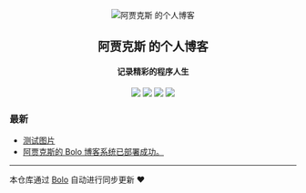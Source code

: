 <p align="center"><img alt="阿贾克斯 的个人博客" src="http://img.skter.cn:999/uploadImages/10/255/0/2/2020/09/02/16/29/b196a1b0-a570-410d-bbe1-e67015e9d0a6.jpg"></p><h2 align="center">
阿贾克斯 的个人博客
</h2>

<h4 align="center">记录精彩的程序人生</h4>
<p align="center"><a title="阿贾克斯 的个人博客" target="_blank" href="https://github.com/BreakerSAMA/bolo-blog"><img src="https://img.shields.io/github/last-commit/BreakerSAMA/bolo-blog.svg?style=flat-square&color=FF9900"></a>
<a title="GitHub repo size in bytes" target="_blank" href="https://github.com/BreakerSAMA/bolo-blog"><img src="https://img.shields.io/github/repo-size/BreakerSAMA/bolo-blog.svg?style=flat-square"></a>
<a title="Bolo Version" target="_blank" href="https://github.com/adlered/bolo-solo"><img src="https://img.shields.io/badge/bolo-v2.0 稳定版-f1e05a.svg?style=flat-square&color=blueviolet"></a>
<a title="Hits" target="_blank" href="https://github.com/88250/hits"><img src="https://hits.b3log.org/BreakerSAMA/bolo-blog.svg"></a></p>

### 最新

* [测试图片](http://ajax.skter.cn/articles/2020/09/03/1599063245653.html)
* [阿贾克斯的 Bolo 博客系统已部署成功。](http://ajax.skter.cn/hello-bolo)



---

本仓库通过 [Bolo](https://github.com/adlered/bolo-solo) 自动进行同步更新 ❤️ 